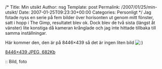 /*
 Title: Min utsikt
 Author: nsg
 Template: post
 Permalink: /2007/01/25/min-utsikt/
 Date: 2007-01-25T09:23:30+00:00
 Categories: Personligt
*/
Jag fotade nyss en serie på fem bilder över horisonten ut genom mitt fönster, satt i hopp i The Gimp, resultatet blev ok. Dock blev de två sista (längst åt vänster) lite konstiga då kameran krånglade och jag inte hittade tillbaka till samma inställningar.

Här kommer den, den är på 8446&#215;439 så det är ingen liten bild <img src="http://nsg.cc/wp-includes/images/smilies/icon_smile.gif" alt=":)" class="wp-smiley" /> 

<a class="imagelink" href="http://cdn.junkpile.se/2007/01/utsikt.jpg" title="Min utsikt Jan 2007">8446&#215;439 JPEG, 682Kb</a>

:: Bild, foto

<small></small>